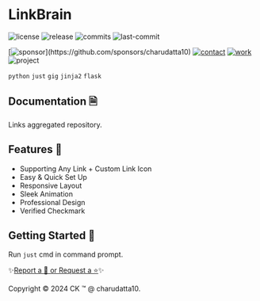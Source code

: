  
# LinkBrain

<!-- Badges: Project Status GitHub -->
![license](https://flat.badgen.net/static/license/GPL-3.0/blue)
![release](https://flat.badgen.net/github/release/charudatta10/LinkBrain)
![commits](https://flat.badgen.net/github/commits/charudatta10/LinkBrain)
![last-commit](https://flat.badgen.net/github/last-commit/charudatta10/LinkBrain)

[![sponsor](https://flat.badgen.net//static/sponsor/%E2%9D%A4?)](https://github.com/sponsors/charudatta10)
[![contact](https://flat.badgen.net//static/contact/%E2%98%8E)](https://charudatta10.github.io/LinkBrain/)
[![work](https://flat.badgen.net//static/portfolio/%F0%9F%96%BF)](https://charudatta10.github.io/Portfolio/)
![project](https://flat.badgen.net///static/project/LinkBrain)

<!-- Badges: Tools used -->
`python` `just` `gig` `jinja2` `flask` 

## Documentation 🗎

Links aggregated repository.  

## Features 🌟

- Supporting Any Link + Custom Link Icon 
- Easy & Quick Set Up 
- Responsive Layout 
- Sleek Animation 
- Professional Design 
- Verified Checkmark 
 

## Getting Started 🌱

Run `just` cmd in command prompt.

✨[Report a 🐛 or Request a ⭐](https://github.com/charudatta10/LinkNet/issues)✨

Copyright :copyright: 2024 CK :tm: @ charudatta10.   

<!-- Acknowledgment, References, Misc -->
